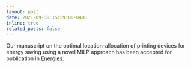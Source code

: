 ```yaml
---
layout: post
date: 2021-09-30 15:59:00-0400
inline: true
related_posts: false
---
```


Our manuscript on the optimal location-allocation of printing devices for energy saving using a novel MILP approach has been accepted for publication in [Energies](https://www.mdpi.com/1996-1073/14/19/6353).
